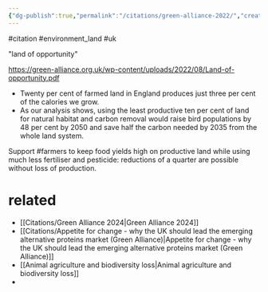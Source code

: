 ```yaml
---
{"dg-publish":true,"permalink":"/citations/green-alliance-2022/","created":"2025-01-17T21:44:35.415+00:00","updated":"2025-10-01T10:31:13.106+01:00"}
---
```


#citation #environment_land #uk 

"land of opportunity" 

https://green-alliance.org.uk/wp-content/uploads/2022/08/Land-of-opportunity.pdf

- Twenty per cent of farmed land in England produces just three per cent of the calories we grow.
- As our analysis shows, using the least productive ten per cent of land for natural habitat and carbon removal would raise bird populations by 48 per cent by 2050 and save half the carbon needed by 2035 from the whole land system.

Support #farmers  to keep food yields high on productive land while using much less fertiliser and pesticide: reductions of a quarter are possible without loss of production.

# related
- [[Citations/Green Alliance 2024\|Green Alliance 2024]]
- [[Citations/Appetite for change - why the UK should lead the emerging alternative proteins market (Green Alliance)\|Appetite for change - why the UK should lead the emerging alternative proteins market (Green Alliance)]] 
- [[Animal agriculture and biodiversity loss\|Animal agriculture and biodiversity loss]]
- 
